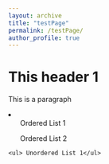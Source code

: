 ```yaml
---
layout: archive
title: "testPage"
permalink: /testPage/
author_profile: true
---
```


<h1> This header 1 </h1>
<p> This is a paragraph </p>

<li> 
    <ol> Ordered List 1 </ol>
    <ol> Ordered List 2 </ol>
    
    <ul> Unordered List 1</ul>
</li>